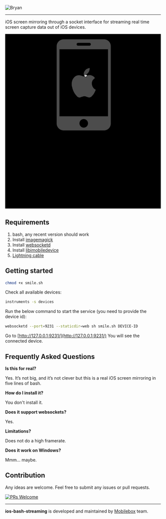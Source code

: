![Bryan](http://open.mobileboxlab.com/img/ios-bash.gif)

___
iOS screen mirroring through a socket interface for streaming real time screen capture data out of iOS devices.

![Alt Text](https://github.com/mobileboxlab/ios-bash-streaming/blob/master/smile.gif?raw=true)



## Requirements

1. bash, any recent version should work
2. Install [imagemagick](http://macappstore.org/imagemagick/)
3. Install [websocketd](https://github.com/joewalnes/websocketd)
4. Install [libimobiledevice](http://macappstore.org/libimobiledevice/)
5. [Lightning cable](https://en.wikipedia.org/wiki/Lightning_(connector))

## Getting started

```bash
chmod +x smile.sh
```

Check all available devices:

```bash
instruments -s devices
```

Run the below command to start the service (you need to provide the device id):

```bash
websocketd --port=9231 --staticdir=web sh smile.sh DEVICE-ID
```

Go to [http://127.0.0.1:9231/](http://127.0.0.1:9231/) You will see the connected device.


## Frequently Asked Questions

**Is this for real?**

Yes. It’s not big, and it’s not clever but this is a real iOS screen mirroring in five lines of bash.

**How do I install it?**

You don't install it.

**Does it support websockets?**

Yes.

**Limitations?**

Does not do a high framerate.

**Does it work on Windows?**

Mmm... maybe.


## Contribution

Any ideas are welcome. Feel free to submit any issues or pull requests.

[![PRs Welcome](https://img.shields.io/badge/PRs-welcome-brightgreen.svg?style=flat-square)](http://makeapullrequest.com)

---
**ios-bash-streaming** is developed and maintained by [Mobilebox](http://mobileboxlab.com) team.
